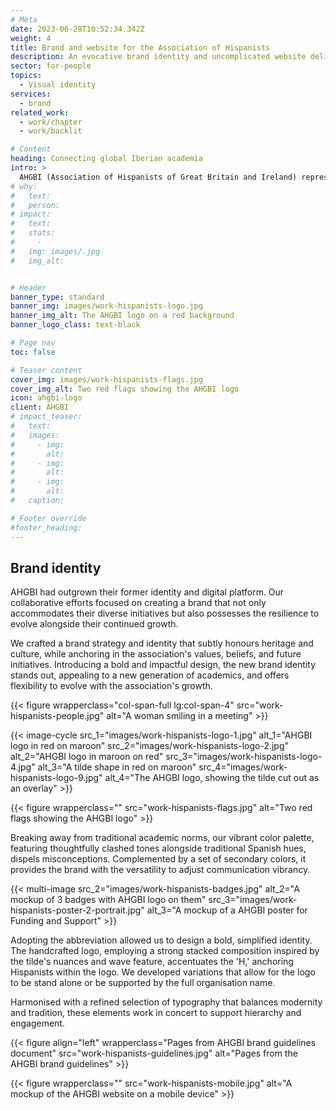 ```yaml
---
# Meta
date: 2023-06-28T10:52:34.342Z
weight: 4
title: Brand and website for the Association of Hispanists
description: An evocative brand identity and uncomplicated website delivery
sector: for-people
topics:
  - Visual identity
services:
  - brand
related_work:
  - work/chapter
  - work/backlit

# Content
heading: Connecting global Iberian academia
intro: >
  AHGBI (Association of Hispanists of Great Britain and Ireland) represents a dynamic collective of skilled researchers and educators spanning Hispanic and Lusophone Studies. Grounded in a commitment to research, knowledge production, and dissemination, it became evident that their passion, vibrancy, and sense of community deserved expression through a revitalised brand identity and forthcoming website.
# why:
#   text: 
#   person: 
# impact:
#   text: 
#   stats:
#     - 
#   img: images/.jpg
#   img_alt:


# Header
banner_type: standard
banner_img: images/work-hispanists-logo.jpg
banner_img_alt: The AHGBI logo on a red background
banner_logo_class: text-black

# Page nav
toc: false

# Teaser content
cover_img: images/work-hispanists-flags.jpg
cover_img_alt: Two red flags showing the AHGBI logo
icon: ahgbi-logo
client: AHGBI
# impact_teaser:
#   text: 
#   images:
#     - img: 
#       alt: 
#     - img: 
#       alt: 
#     - img: 
#       alt: 
#   caption: 

# Footer override
#footer_heading:
---
```


<!-- Text left -->
<div class="w-full grid grid-cols-12 gap-x-2.5 gap-y-6 lg:gap-6 xl:gap-8">
  <div class="prose col-span-full lg:col-span-8">

  ## Brand identity

  AHGBI had outgrown their former identity and digital platform. Our collaborative efforts focused on creating a brand that not only accommodates their diverse initiatives but also possesses the resilience to evolve alongside their continued growth.

  We crafted a brand strategy and identity that subtly honours heritage and culture, while anchoring in the association's values, beliefs, and future initiatives. Introducing a bold and impactful design, the new brand identity stands out, appealing to a new generation of academics, and offers flexibility to evolve with the association's growth.

  </div>
</div>


<div class="w-full grid grid-cols-12 gap-x-2.5 gap-y-6 lg:gap-6 xl:gap-8">
  {{< figure wrapperclass="col-span-full lg:col-span-4" src="work-hispanists-people.jpg" alt="A woman smiling in a meeting" >}}

  <div class="col-span-full lg:col-span-4">

  {{< image-cycle
    src_1="images/work-hispanists-logo-1.jpg"
    alt_1="AHGBI logo in red on maroon"
    src_2="images/work-hispanists-logo-2.jpg"
    alt_2="AHGBI logo in maroon on red"
    src_3="images/work-hispanists-logo-4.jpg"
    alt_3="A tilde shape in red on maroon"
    src_4="images/work-hispanists-logo-9.jpg"
    alt_4="The AHGBI logo, showing the tilde cut out as an overlay" >}}

  </div>
</div>

{{< figure wrapperclass="" src="work-hispanists-flags.jpg" alt="Two red flags showing the AHGBI logo" >}}


<!-- Text right -->
<div class="w-full grid grid-cols-12 gap-x-2.5 gap-y-6 lg:gap-6 xl:gap-8">
  <div class="prose col-span-full lg:col-span-8 lg:col-start-5">

  Breaking away from traditional academic norms, our vibrant color palette, featuring thoughtfully clashed tones alongside traditional Spanish hues, dispels misconceptions. Complemented by a set of secondary colors, it provides the brand with the versatility to adjust communication vibrancy.

  </div>
</div>

{{< multi-image
  src_2="images/work-hispanists-badges.jpg" alt_2="A mockup of 3 badges with AHGBI logo on them"
  src_3="images/work-hispanists-poster-2-portrait.jpg" alt_3="A mockup of a AHGBI poster for Funding and Support" >}}

<!-- Text left -->
<div class="w-full grid grid-cols-12 gap-x-2.5 gap-y-6 lg:gap-6 xl:gap-8">
  <div class="prose col-span-full lg:col-span-8">

  Adopting the abbreviation allowed us to design a bold, simplified identity. The handcrafted logo, employing a strong stacked composition inspired by the tilde's nuances and wave feature, accentuates the 'H,' anchoring Hispanists within the logo. We developed variations that allow for the logo to be stand alone or be supported by the full organisation name.

  Harmonised with a refined selection of typography that balances modernity and tradition, these elements work in concert to support hierarchy and engagement. 

  </div>
</div>

{{< figure align="left" wrapperclass="Pages from AHGBI brand guidelines document" src="work-hispanists-guidelines.jpg" alt="Pages from the AHGBI brand guidelines" >}}


{{< figure wrapperclass="" src="work-hispanists-mobile.jpg" alt="A mockup of the AHGBI website on a mobile device" >}}